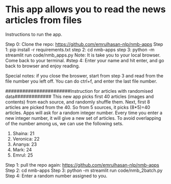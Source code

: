 # This app allows you to read the news articles from files

Instructions to run the app.

Step 0: Clone the repo: https://github.com/emrulhasan-nlp/nmb-apps
Step 1: pip install -r requirements.txt
step 2: cd nmb-apps
step 3: python -m streamlit run code/nmb_apps.py 
    Note: It is take you to your local browser. Come back to your terminal.
#step 4: Enter your name and hit enter, and go back to browser and enjoy reading. 

Special notes: if you close the broswer, start from step 3 and read from the file number you left off. You can do ctrl+f, and enter the last file number.


#######################Instruction for articles with randomised data#############
This new app picks first 40 articles (images and contents) from each source, and randomly shuffle them. Next, first 8 articles are picked from the 40. So from 5 sources, it picks (8*5)=40 articles. Apps will ask for a random integer number. Every time you enter a new integer number, it will give a new set of articles. To avoid overlapping of the number among us, we can use the following sets. 

1. Shaina: 21
2. Veronica: 22
3. Ananya: 23
4. Mark: 24
5. Emrul: 25

Step 1: pull the repo again: https://github.com/emrulhasan-nlp/nmb-apps
Step 2: cd nmb-apps
Step 3: python -m streamlit run code/nmb_2batch.py 
Step 4: Enter a random number assigned to you.
